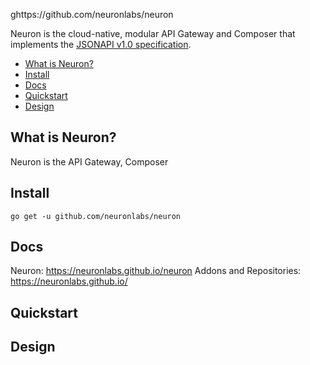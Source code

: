 ghttps://github.com/neuronlabs/neuron

Neuron is the cloud-native, modular API Gateway and Composer that implements the [JSONAPI v1.0 specification](https://jsonapi.org/format/).

* [What is Neuron?](#what-is-neuron)
* [Install](#install)
* [Docs](#docs)
* [Quickstart](#quickstart)
* [Design](#design)


## What is Neuron?

Neuron is the API Gateway, Composer 



## Install

`go get -u github.com/neuronlabs/neuron`


## Docs

Neuron: https://neuronlabs.github.io/neuron
Addons and Repositories: https://neuronlabs.github.io/


## Quickstart

## Design


